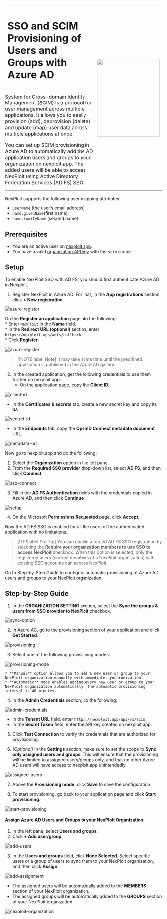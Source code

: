 <table id="integrations" >
  <tr>
    <td width="70%">
      <h1>SSO and SCIM Provisioning of Users and Groups with Azure AD
</h1>
    </td>
    <td width="30%" style="text-align:center" rowspan="3">
      <img src="guide/pipeline-integration/sso/media/azure/aad-new-logo.png" width="200" height="250"></img>
    </td>
  </tr>
  <tr>
    <td style="text-align:left;vertical-align:text-top;padding:0px">
      <p>System for Cross-domain Identity Management (SCIM) is a protocol for user management across multiple applications. It allows you to easily provision (add), deprovision (delete) and update (map) user data across multiple applications at once. </p>
      <p>You can set up SCIM provisioning in Azure AD to automatically add the AD application users and groups to your organization on nexploit.app. The added users will be able to access NexPloit using Active Directory Federation Services (AD FS) SSO.</p>
    </td>
  </tr>
</table>

NexPloit supports the following user mapping attributes:
* `userName` (the user’s email address)
* `name.givenName`(first name)
* `name.familyName` (second name)

## Prerequisites

* You are an active user on  [nexploit.app](https://nexploit.app). 
* You have a valid [organization API key](https://kb.neuralegion.com/#/guide/np-web-ui/advanced-set-up/managing-org?id=managing-organization-apicli-authentication-tokens) with the `scim` scope.

## Setup

To enable NexPloit SSO with AD FS, you should first authenticate Azure AD in Nexploit.
1. Register NexPloit in Azure AD. For that, in the **App registrations** section, click **+ New registration**.

  ![azure-register](media/azure/new-registration.png ':size=45%')

  On the **Register an application** page, do the following:<br>
    * Enter `NexPloit` in the **Name** field.<br>
    * In the **Redirect URL (optional)** section, enter `https://nexploit.app/adfs/callback`. <br>
    * Click **Register**.

  ![azure-register](media/azure/register-nexploit.png ':size=45%')

  > [!NOTE|label:Note]
  It may take some time until the predifined application is published in the Azure AD gallery.

2. In the created application, get the following credentials to use them further on nexploit.app:
   * On the application page, copy the **Client ID**.

  ![client-id](media/azure/client-ID.png ':size=45%')

   * In the **Certificates & secrets** tab, create a new secret key and copy its **ID**.

  ![sectret-id](media/azure/secret-key.png ':size=45%')

   * In the **Endpoints** tab, copy the **OpenID Connect metadata document** URL.  
 
  ![metadata-url](media/azure/endpoints.png ':size=45%')

Now go to nexploit.app and do the following:
1. Select the **Organization** option in the left pane.
2. From the **Required SSO provider** drop-down list, select **AD FS**, and then click **Connect**.

  ![sso-connect](media/azure/sso-connect.png ':size=45%')

3. Fill in the **AD FS Authentication** fields with the credentials copied in Azure AD, and then click **Continue**.

  ![setup](media/azure/continue-setup.png ':size=45%')

4. On the Microsoft **Permissions Requested** page, click **Accept**.

Now the AD FS SSO is enabled for all the users of the authenticated application with no limitations. 

> [!TIP|label:Pro Tip]
You can enable a forced AD FS SSO registration by selecting the **Require your organization members to use SSO to access NexPloit** checkbox. When this option is selected, only the registered users (current members of a NexPloit organization) with existing SSO accounts can access NexPloit.

Go to Step-by-Step Guide to configure automatic provisioning of Azure AD users and groups to your NexPloit organization.

## Step-by-Step Guide

1. In the **ORGANIZATION SETTING** section, select the **Sync the groups & users from SSO provider to NexPloit** checkbox.

  ![sync-option](media/azure/sync-users-groups.png ':size=45%')

2. In Azure AC, go to the provisioning section of your application and click **Get Started**. 

  ![provisioning](media/azure/provisioning.png ':size=45%')

3. Select one of the following provisioning modes:

  ![provisioning-mode](media/azure/provisioning-mode.png ':size=45%')

    * **Manual** option allows you to add a new user or group to your NexPloit organization manually with immediate synchronization.
    * **Automatic** mode enables adding every new user or group to your NexPloit organization automatically. The automatic provisioning interval is 40 minutes.



4. In the **Admin Credentials** section, do the following:

  ![admin-credentials](media/azure/admin-credentials.png ':size=45%')

   * In the **Tenant URL** field, enter `https://nexploit.app/api/v1/scim`.
   * In the **Secret Token** field, enter the API key created on nexploit.app.

5. Click **Test Connection** to verify the credentials that are authorized for provisioning.

6. _(Optional)_ In the **Settings** section, make sure to set the scope to **Sync only assigned users and groups**. This will ensure that the provisioning will be limited to assigned users/groups only, and that no other Azure AD users will have access to nexploit.app unintendedly.

  ![assigned-users](media/azure/assigned-users.png ':size=45%')

7. Above the **Provisioning mode**, click **Save** to save the configuration.

8. To start provisioning, go back to your application page and click **Start provisioning**.

  ![start-provisioning](media/azure/start-provisioning.png ':size=45%')

#### Assign Azure AD Users and Groups to your NexPloit Organization

1. In the left pane, select **Users and groups**.
2. Click **+ Add user/group**.

  ![add-users](media/azure/add-users.png ':size=45%')

3. In the **Users and groups** field, click **None Selected**. Select specific users or a group of users to sync them to your NexPloit organization, and then click **Assign**.

  ![add-assignment](media/azure/add-assignment.png ':size=45%')

   * The assigned users will be automatically added to the **MEMBERS** section of your NexPloit organization. 
   * The assigned groups will be automatically added to the **GROUPS** section of your NexPloit organization. 

   ![nexploit-organization](media/azure/nexploit-organization.png ':size=45%')

























